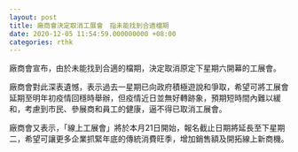 ```yaml
---
layout: post
title: 廠商會決定取消工展會　指未能找到合適檔期
date: 2020-12-05 11:54:59.000000000 +08:00
categories: rthk
---
```


廠商會宣布，由於未能找到合適的檔期，決定取消原定下星期六開幕的工展會。

廠商會對此深表遺憾，表示過去一星期已向政府積極遊說和爭取，希望可將工展會延期至明年初疫情回穩時舉辦，但疫情近日並無好轉跡象，預期短時間內難以緩和，考慮到市民、參展商和員工的健康，逼不得已取消工展會。

廠商會又表示，「線上工展會」將於本月21日開始，報名截止日期將延長至下星期二，希望可讓更多企業抓緊年底的傳統消費旺季，增加銷售額及開拓線上新商機。
